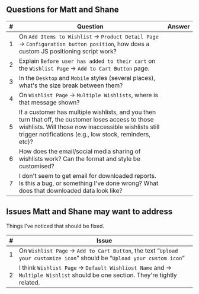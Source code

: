 ## Questions for Matt and Shane

|  #  | Question                                                                                                                                                                                                             | Answer |
|:---:| -------------------------------------------------------------------------------------------------------------------------------------------------------------------------------------------------------------------- | ------ |
|  1  | On `Add Items to Wishlist` → `Product Detail Page` → `Configuration button position`, how does a custom JS positioning script work?                                                                              |        |
|  2  | Explain `Before user has added to their cart` on the `Wishlist Page` → `Add to Cart Button` page.                                                                                                                    |        |
|  3  | In the `Desktop` and `Mobile` styles (several places), what's the size break between them?                                                                                                                           |        |
|  4  | On `Wishlist Page` → `Multiple Wishlists`, where is that message shown?                                                                                                                                              |        |
|  5  | If a customer has multiple wishlists, and you then turn that off, the customer loses access to those wishlists. Will those now inaccessible wishlists still trigger notifications (e.g., low stock, reminders, etc)? |        |
|  6  | How does the email/social media sharing of wishlists work? Can the format and style be customised?                                                                                                                   |        |
|  7  | I don't seem to get email for downloaded reports. Is this a bug, or something I've done wrong? What does that downloaded data look like?                                                                             |        |

## Issues Matt and Shane may want to address

Things I've noticed that should be fixed.

|  #  | Issue                                                                                                                         |
|:---:| ----------------------------------------------------------------------------------------------------------------------------- |
|  1  | On `Wishlist Page` → `Add to Cart Button`, the text “`Upload your customize icon`” should be “`Upload your custom icon`”      |
|  2  | I think `Wishlist Page` → `Default Wishliost Name` and →  `Multiple Wishlist` should be one section. They're tightly related. |